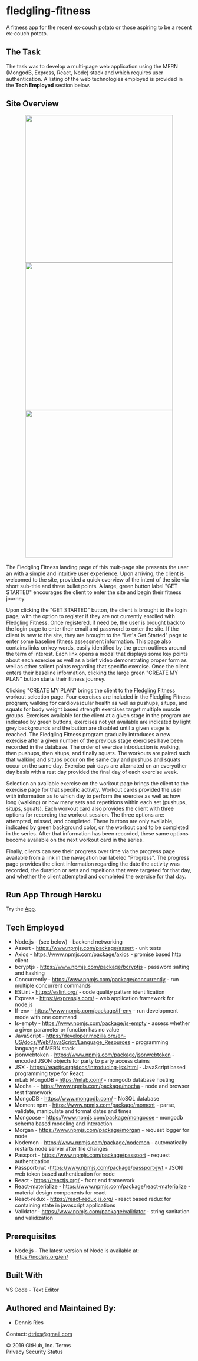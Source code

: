 # fledgling-fitness
A fitness app for the recent ex-couch potato or those aspiring to be a recent ex-couch pototo. 

## The Task 
The task was to develop a multi-page web application using the MERN (MongodB, Express, React, Node) stack and which requires user authentication. A listing of the web technologies employed is provided in the **Tech Employed** section below.

## Site Overview 
<div align="center">
    <img src="/client/public/images/SearchTop.png" width="400px" /></img> 
    <img src="/client/public/images/BookCard.png" width="400px" /></img>
    <img src="/client/public/images/SavedPage.png" width="400px" /></img> 
</div>
<br>
The Fledgling Fitness landing page of this mult-page site presents the user an with a simple and intuitive user experience. Upon arriving, the client is welcomed to the site, provided a quick overview of the intent of the site via short sub-title and three bullet points. A large, green button label "GET STARTED" encourages the client to enter the site and begin their fitness journey. 
<br>

Upon clicking the "GET STARTED" button, the client is brought to the login page, with the option to register if they are not currently enrolled with Fledgling Fitness. Once registered, if need be, the user is brought back to the login page to enter their email and password to enter the site. If the client is new to the site, they are brought to the "Let's Get Started" page to enter some baseline fitness assessment information. This page also contains links on key words, easily identified by the green outlines around the term of interest. Each link opens a modal that displays some key points about each exercise as well as a brief video demonstrating proper form as well as other salient points regarding that specific exercise. Once the client enters their baseline information, clicking the large green "CREATE MY PLAN" button starts their fitness journey.

Clicking "CREATE MY PLAN" brings the client to the Fledgling Fitness workout selection page. Four exercises are included in the Fledgling Fitness program; walking for cardiovascular health as well as pushups, situps, and squats for body weight based strength exercises target multiple muscle groups. Exercises available for the client at a given stage in the program are indicated by green buttons, exercises not yet available are indicated by light grey backgrounds and the button are disabled until a given stage is reached. The Fledgling Fitness program gradually introduces a new exercise after a given number of the previous stage exercises have been recorded in the database. The order of exercise introduction is walking, then pushups, then situps, and finally squats. The workouts are paired such that walking and situps occur on the same day and pushups and squats occur on the same day. Exercise pair days are alternated on an everyother day basis with a rest day provided the final day of each exercise week.

Selection an available exercise on the workout page brings the client to the exercise page for that specific activity. Workout cards provided the user with information as to which day to perform the exercise as well as how long (walking) or how many sets and repetitions within each set (pushups, situps, squats). Each workout card also provides the client with three options for recording the workout session. The three options are: attempted, missed, and completed. These buttons are only available, indicated by green background color, on the workout card to be completed in the series. After that information has been recorded, these same options become available on the next workout card in the series.

Finally, clients can see their progress over time via the progress page available from a link in the navagation bar labeled "Progress". The progress page provides the client information regarding the date the activity was recorded, the duration or sets and repeitions that were targeted for that day, and whether the client attempted and completed the exercise for that day.


## Run App Through Heroku
Try the [App](https://fledgling-fitness.herokuapp.com/).
 
  
## Tech Employed
* Node.js - (see below) - backend networking
* Assert - https://www.npmjs.com/package/assert - unit tests
* Axios - https://www.npmjs.com/package/axios - promise based http client 
* bcryptjs - https://www.npmjs.com/package/bcryptjs - password salting and hashing 
* Concurrently - https://www.npmjs.com/package/concurrently - run multiple concurrent commands
* ESLint - https://eslint.org/ - code quality pattern identification
* Express - https://expressjs.com/ - web application framework for node.js
* If-env - https://www.npmjs.com/package/if-env - run development mode with one command
* Is-empty - https://www.npmjs.com/package/is-empty - assess whether a given parameter or function has no value
* JavaScript - https://developer.mozilla.org/en-US/docs/Web/JavaScript/Language_Resources - programming language of MERN stack
* jsonwebtoken - https://www.npmjs.com/package/jsonwebtoken - encoded JSON objects for party to party access claims
* JSX - https://reactjs.org/docs/introducing-jsx.html - JavaScript based programming type for React
* mLab MongoDB - https://mlab.com/ - mongodb database hosting  
* Mocha -  - https://www.npmjs.com/package/mocha - node and browser test framework
* MongoDB - https://www.mongodb.com/ - NoSQL database
* Moment npm - https://www.npmjs.com/package/moment - parse, validate, manipulate and format dates and times
* Mongoose - https://www.npmjs.com/package/mongoose - mongodb schema based modeling and interaction
* Morgan - https://www.npmjs.com/package/morgan - request logger for node
* Nodemon - https://www.npmjs.com/package/nodemon - automatically restarts node server after file changes
* Passport - https://www.npmjs.com/package/passport - request authentication
* Passport-jwt -https://www.npmjs.com/package/passport-jwt - JSON web token based authentication for node 
* React - https://reactjs.org/ - front end framework
* React-materialize - https://www.npmjs.com/package/react-materialize - material design components for react
* React-redux - https://react-redux.js.org/ - react based redux for containing state in javascript applications
* Validator - https://www.npmjs.com/package/validator - string sanitation and validization

## Prerequisites
* Node.js - The latest version of Node is available at: https://nodejs.org/en/

## Built With
VS Code - Text Editor

## Authored and Maintained By:
* Dennis Ries

Contact: dtries@gmail.com

© 2019 GitHub, Inc.
Terms   
Privacy
Security
Status

